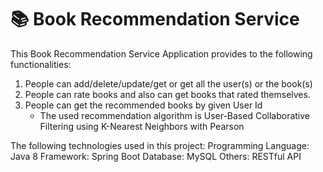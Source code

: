 # 📚 Book Recommendation Service

This Book Recommendation Service Application provides to the following functionalities:

1. People can add/delete/update/get or get all the user(s) or the book(s)
2. People can rate books and also can get books that rated themselves.
3. People can get the recommended books by given User Id
   * The used recommendation algorithm is User-Based Collaborative Filtering using K-Nearest Neighbors with Pearson

The following technologies used in this project:
Programming Language: Java 8
Framework: Spring Boot
Database: MySQL
Others: RESTful API